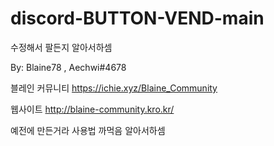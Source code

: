 # discord-BUTTON-VEND-main

수정해서 팔든지 알아서하셈

By: Blaine78 , Aechwi#4678

블레인 커뮤니티
https://ichie.xyz/Blaine_Community

웹사이트
http://blaine-community.kro.kr/

예전에 만든거라 사용법 까먹음 알아서하셈
